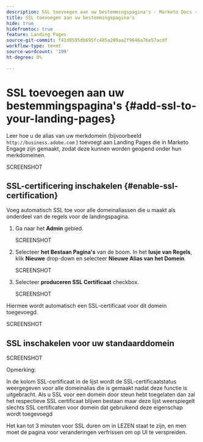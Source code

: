 ```yaml
---
description: SSL toevoegen aan uw bestemmingspagina's - Marketo Docs - Productdocumentatie
title: SSL toevoegen aan uw bestemmingspagina's
hide: true
hidefromtoc: true
feature: Landing Pages
source-git-commit: f41d0595db695fc485a209aa2f9646a76e57acdf
workflow-type: tm+mt
source-wordcount: '199'
ht-degree: 0%

---
```


# SSL toevoegen aan uw bestemmingspagina&#39;s {#add-ssl-to-your-landing-pages}

Leer hoe u de alias van uw merkdomein (bijvoorbeeld `http://business.adobe.com` ) toevoegt aan Landing Pages die in Marketo Engage zijn gemaakt, zodat deze kunnen worden geopend onder hun merkdomeinen.

SCREENSHOT

## SSL-certificering inschakelen {#enable-ssl-certification}

Voeg automatisch SSL toe voor alle domeinaliassen die u maakt als onderdeel van de regels voor de landingspagina.

1. Ga naar het **Admin** gebied.

   SCREENSHOT

1. Selecteer **het Bestaan Pagina&#39;s** van de boom. In het **lusje van Regels**, klik **Nieuwe** drop-down en selecteer **Nieuwe Alias van het Domein**.

   SCREENSHOT

1. Selecteer **produceren SSL Certificaat** checkbox.

   SCREENSHOT

Hiermee wordt automatisch een SSL-certificaat voor dit domein toegevoegd.

SCREENSHOT

## SSL inschakelen voor uw standaarddomein

SCREENSHOT

Opmerking:

In de kolom SSL-certificaat in de lijst wordt de SSL-certificaatstatus weergegeven voor alle domeinalias die is gemaakt nadat deze functie is uitgebracht. Als u SSL voor een domein door steun hebt toegelaten dan zal het respectieve SSL certificaat blijven bestaan maar deze lijst weerspiegelt slechts SSL certificaten voor domein dat gebruikend deze eigenschap wordt toegevoegd

Het kan tot 3 minuten voor SSL duren om in LEZEN staat te zijn, en men moet de pagina voor veranderingen verfrissen om op UI te verspreiden.
